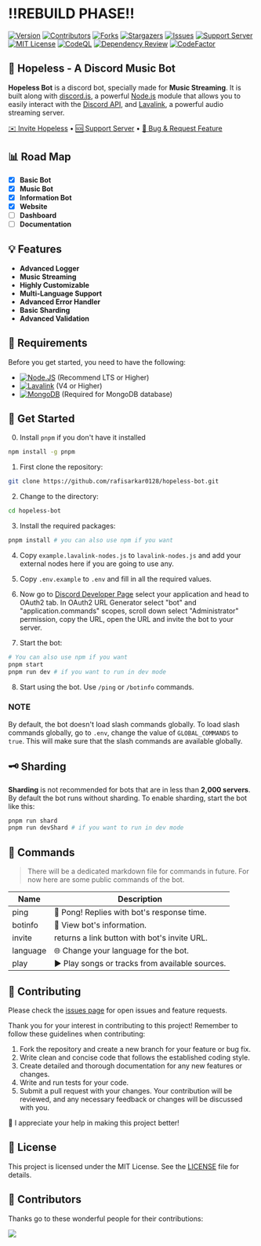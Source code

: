 # ‼️REBUILD PHASE‼️

[![Version][version-shield]][version-shield-link]
[![Contributors][contributors-shield]][contributors-url]
[![Forks][forks-shield]][forks-url]
[![Stargazers][stars-shield]][stars-url]
[![Issues][issues-shield]][issues-url]
[![Support Server][support-shield]][support-server]
[![MIT License][license-shield]][license-url]
[![CodeQL][codeql]][codeql-url]
[![Dependency Review][dependency-review]][dependency-review-url]
[![CodeFactor][code-factor]][code-factor-url]

## 🚀 Hopeless - A Discord Music Bot

**Hopeless Bot** is a discord bot, specially made for **Music Streaming**. It is built along with [discord.js](https://github.com/discordjs/discord.js), a powerful [Node.js](https://nodejs.org) module that allows you to easily interact with the [Discord API](https://discord.com/developers/docs/intro), and [Lavalink](https://github.com/lavalink-devs/lavalink), a powerful audio streaming server.

[✉️ Invite Hopeless][bot-invite] • [🆘 Support Server][support-server] • [📝 Bug & Request Feature][issues-url]

## 📊 Road Map

- [x] **Basic Bot**
- [x] **Music Bot**
- [x] **Information Bot**
- [x] **Website**
- [ ] **Dashboard**
- [ ] **Documentation**

## 💡 Features

- **Advanced Logger**
- **Music Streaming**
- **Highly Customizable**
- **Multi-Language Support**
- **Advanced Error Handler**
- **Basic Sharding**
- **Advanced Validation**

## 🔧 Requirements

Before you get started, you need to have the following:

- [![Node.JS](https://img.shields.io/badge/Node.js-43853D?style=for-the-badge&logo=node.js&logoColor=white)](https://nodejs.org/en/download/) (Recommend LTS or Higher)
- [![Lavalink](https://img.shields.io/badge/Lavalink-7289DA?style=for-the-badge&logo=discord&logoColor=white)](https://github.com/lavalink-devs/lavalink) (V4 or Higher)
- [![MongoDB](https://img.shields.io/badge/MongoDB-47A248?style=for-the-badge&logo=mongodb&logoColor=white)](https://www.mongodb.com/try/download/community) (Required for MongoDB database)

## 🚀 Get Started

0. Install `pnpm` if you don't have it installed

```bash
npm install -g pnpm
```

1. First clone the repository:

```bash
git clone https://github.com/rafisarkar0128/hopeless-bot.git
```

2. Change to the directory:

```bash
cd hopeless-bot
```

3. Install the required packages:

```bash
pnpm install # you can also use npm if you want
```

4. Copy `example.lavalink-nodes.js` to `lavalink-nodes.js` and add your external nodes here if you are going to use any.

5. Copy `.env.example` to `.env` and fill in all the required values.

6. Now go to [Discord Developer Page](https://discord.com/developers/applications) select your application and head to OAuth2 tab. In OAuth2 URL Generator select "bot" and "application.commands" scopes, scroll down select "Administrator" permission, copy the URL, open the URL and invite the bot to your server.

7. Start the bot:

```bash
# You can also use npm if you want
pnpm start
pnpm run dev # if you want to run in dev mode
```

8. Start using the bot. Use `/ping` or `/botinfo` commands.

### NOTE

By default, the bot doesn't load slash commands globally. To load slash commands globally, go to `.env`, change the value of `GLOBAL_COMMANDS` to `true`. This will make sure that the slash commands are available globally.

## 🗝️ Sharding

**Sharding** is not recommended for bots that are in less than **2,000 servers**. By default the bot runs without sharding. To enable sharding, start the bot like this:

```bash
pnpm run shard
pnpm run devShard # if you want to run in dev mode
```

## 📜 Commands

> There will be a dedicated markdown file for commands in future.
> For now here are some public commands of the bot.

| Name     | Description                                     |
| -------- | ----------------------------------------------- |
| ping     | 🏓 Pong! Replies with bot's response time.      |
| botinfo  | 📖 View bot's information.                      |
| invite   | returns a link button with bot's invite URL.    |
| language | 🌐 Change your language for the bot.            |
| play     | ▶ Play songs or tracks from available sources. |

## 🤝 Contributing

Please check the [issues page](https://github.com/rafisarkar0128/hopeless-bot/issues) for open issues and feature requests.

Thank you for your interest in contributing to this project! Remember to follow these guidelines when contributing:

1. Fork the repository and create a new branch for your feature or bug fix.
2. Write clean and concise code that follows the established coding style.
3. Create detailed and thorough documentation for any new features or changes.
4. Write and run tests for your code.
5. Submit a pull request with your changes. Your contribution will be reviewed, and any necessary feedback or changes will be discussed with you.

💖 I appreciate your help in making this project better!

## 📄 License

This project is licensed under the MIT License. See the [LICENSE](LICENSE) file for details.

## 👥 Contributors

Thanks go to these wonderful people for their contributions:

<a href="https://github.com/rafisarkar0128/hopeless-bot/graphs/contributors">
<img src="https://contrib.rocks/image?repo=rafisarkar0128/hopeless-bot" />
</a>

[bot-invite]: https://discord.com/oauth2/authorize?client_id=1272259032098275358
[version-shield]: https://img.shields.io/github/package-json/v/rafisarkar0128/hopeless-bot?style=for-the-badge
[version-shield-link]: https://github.com/rafisarkar0128/hopeless-bot
[contributors-shield]: https://img.shields.io/github/contributors/rafisarkar0128/hopeless-bot?style=for-the-badge
[contributors-url]: https://github.com/rafisarkar0128/hopeless-bot/graphs/contributors
[forks-shield]: https://img.shields.io/github/forks/rafisarkar0128/hopeless-bot?style=for-the-badge
[forks-url]: https://github.com/rafisarkar0128/hopeless-bot/network/members
[stars-shield]: https://img.shields.io/github/stars/rafisarkar0128/hopeless-bot?style=for-the-badge
[stars-url]: https://github.com/rafisarkar0128/hopeless-bot/stargazers
[issues-shield]: https://img.shields.io/github/issues/rafisarkar0128/hopeless-bot?style=for-the-badge
[issues-url]: https://github.com/rafisarkar0128/hopeless-bot/issues
[support-shield]: https://img.shields.io/discord/1054284394791178291?logo=discord&colorB=7289DA&style=for-the-badge
[support-server]: https://discord.gg/E6H9VvBdTk
[license-shield]: https://img.shields.io/github/license/rafisarkar0128/hopeless-bot?style=for-the-badge
[license-url]: https://github.com/rafisarkar0128/hopeless-bot/blob/master/LICENSE
[codeql]: https://img.shields.io/github/actions/workflow/status/rafisarkar0128/hopeless-bot/codeql.yml?style=for-the-badge&logo=github&label=Codeql
[codeql-url]: https://github.com/rafisarkar0128/hopeless-bot/actions/workflows/codeql.yml
[dependency-review]: https://img.shields.io/github/actions/workflow/status/rafisarkar0128/hopeless-bot/dependency-review.yml?style=for-the-badge&label=Dependency%20Review&logo=github
[dependency-review-url]: https://github.com/rafisarkar0128/hopeless-bot/actions?query=workflow%3A%22Dependency+Review%22
[code-factor]: https://img.shields.io/codefactor/grade/github/rafisarkar0128/node?logo=codefactor&logoColor=%23F44A6A&style=for-the-badge
[code-factor-url]: https://www.codefactor.io/repository/github/rafisarkar0128/node
